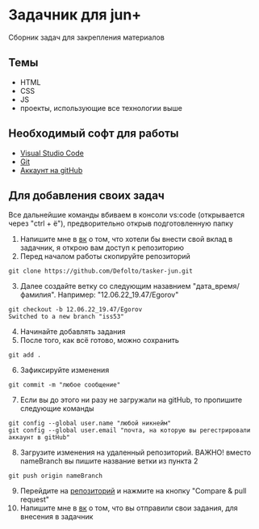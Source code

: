 # Задачник для jun+
Сборник задач для закрепления материалов

## Темы

- HTML
- CSS
- JS
- проекты, использующие все технологии выше

## Необходимый софт для работы
- [Visual Studio Code](https://code.visualstudio.com/)
- [Git](https://git-scm.com/)
- [Аккаунт на gitHub](https://github.com/)

## Для добавления своих задач
Все дальнейшие команды вбиваем в консоли vs:code (открывается через "ctrl + ё"), предворительно открыв подготовленную папку
1. Напишите мне в [вк](https://vk.com/defolto) о том, что хотели бы внести свой вклад в задачник, я открою вам доступ к репозиторию
2. Перед началом работы скопируйте репозиторий
```
git clone https://github.com/Defolto/tasker-jun.git
```
3. Далее создайте ветку со следующим назавнием "дата_время/фамилия". Например: "12.06.22_19.47/Egorov" 
```
git checkout -b 12.06.22_19.47/Egorov
Switched to a new branch "iss53"
```
4. Начинайте добавлять задания
5. После того, как всё готово, можно сохранить 
```
git add .
```
6. Зафиксируйте изменения
```
git commit -m "любое сообщение"
```
7. Если вы до этого ни разу не загружали на gitHub, то пропишите следующие команды
```
git config --global user.name "любой никнейм"
git config --global user.email "почта, на которую вы регестрировали аккаунт в gitHub"
```
8. Загрузите изменения на удаленный репозиторий. ВАЖНО! вместо nameBranch вы пишите название ветки из пункта 2
```
git push origin nameBranch
```
9. Перейдите на [репозиторий](https://github.com/Defolto/tasker-jun) и нажмите на кнопку "Compare & pull request"
10. Напишите мне в [вк](https://vk.com/defolto) о том, что вы отправили свои задания, для внесения в задачник

